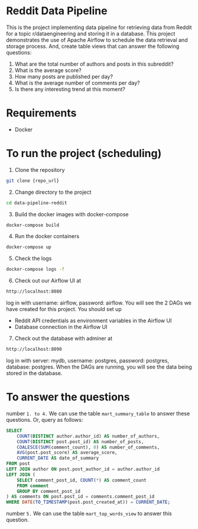 # Reddit Data Pipeline
This is the project implementing data pipeline for retrieving data from Reddit for a topic r/dataengineering and storing it in a database.
This project demonstrates the use of Apache Airflow to schedule the data retrieval and storage process.
And, create table views that can answer the following questions:
1. What are the total number of authors and posts in this subreddit?
2. What is the average score?
3. How many posts are published per day?
4. What is the average number of comments per day?
5. Is there any interesting trend at this moment?

# Requirements
- Docker

# To run the project (scheduling)
1. Clone the repository
```bash
git clone {repo_url}
```

2. Change directory to the project
```bash
cd data-pipeline-reddit
```

3. Build the docker images with docker-compose
```bash
docker-compose build
```

4. Run the docker containers
```bash
docker-compose up
```

5. Check the logs
```bash
docker-compose logs -f
```

6. Check out our Airflow UI at
```bash
http://localhost:8080
```
log in with username: airflow, password: airflow. You will see the 2 DAGs we have created for this project.
You should set up
- Reddit API credentials as environment variables in the Airflow UI
- Database connection in the Airflow UI

7. Check out the database with adminer at
```bash
http://localhost:8090
```
log in with server: mydb, username: postgres, password: postgres, database: postgres.
When the DAGs are running, you will see the data being stored in the database.

# To answer the questions
number `1. to 4.` We can use the table `mart_summary_table` to answer these questions. Or, query as follows:
```sql
SELECT 
    COUNT(DISTINCT author.author_id) AS number_of_authors,
    COUNT(DISTINCT post.post_id) AS number_of_posts,
    COALESCE(SUM(comment_count), 0) AS number_of_comments,
    AVG(post.post_score) AS average_score,
    CURRENT_DATE AS date_of_summary
FROM post
LEFT JOIN author ON post.post_author_id = author.author_id
LEFT JOIN (
    SELECT comment_post_id, COUNT(*) AS comment_count
    FROM comment
    GROUP BY comment_post_id
) AS comments ON post.post_id = comments.comment_post_id
WHERE DATE(TO_TIMESTAMP(post.post_created_at)) = CURRENT_DATE;
```

number `5.` We can use the table `mart_top_words_view` to answer this question.
